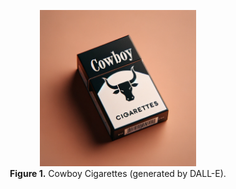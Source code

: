 <p align="center">
  <img src="img/logo_cowboy_cigarettes_FINAL.png" width="250px"></img>
  <br>
  <b>Figure 1.</b> Cowboy Cigarettes (generated by DALL-E).
</p>

